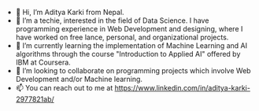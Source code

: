- 👋 Hi, I’m Aditya Karki from Nepal.
- 👀 I’m a techie, interested in the field of Data Science. I have programming experience in Web Development and designing, where I have worked on free lance, personal, and organizational projects. 
- 🌱 I’m currently learning the implementation of Machine Learning and AI algorithms through the course "Introduction to Applied AI" offered by IBM at Coursera.
- 💞️ I’m looking to collaborate on programming projects which involve Web Development and/or Machine learning.
- 📫 You can reach out to me at https://www.linkedin.com/in/aditya-karki-2977821ab/

<!---
Aditya728/Aditya728 is a ✨ special ✨ repository because its `README.md` (this file) appears on your GitHub profile.
You can click the Preview link to take a look at your changes.
--->
